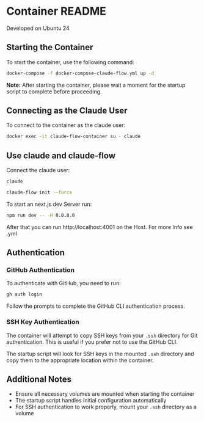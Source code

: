 # Container README

Developed on Ubuntu 24

## Starting the Container

To start the container, use the following command:

```bash
docker-compose -f docker-compose-claude-flow.yml up -d
```

**Note:** After starting the container, please wait a moment for the startup script to complete before proceeding.

## Connecting as the Claude User

To connect to the container as the claude user:

```bash
docker exec -it claude-flow-container su - claude
```

## Use claude and claude-flow

Connect the claude user:

```bash
claude
```
```bash
claude-flow init --force
```

To start an next.js dev Server run:
```bash
npm run dev -- -H 0.0.0.0
```
After that you can run http://localhost:4001 on the Host. For more Info see .yml

## Authentication

### GitHub Authentication

To authenticate with GitHub, you need to run:

```bash
gh auth login
```

Follow the prompts to complete the GitHub CLI authentication process.

### SSH Key Authentication

The container will attempt to copy SSH keys from your `.ssh` directory for Git authentication. This is useful if you prefer not to use the GitHub CLI.

The startup script will look for SSH keys in the mounted `.ssh` directory and copy them to the appropriate location within the container.

## Additional Notes

- Ensure all necessary volumes are mounted when starting the container
- The startup script handles initial configuration automatically
- For SSH authentication to work properly, mount your `.ssh` directory as a volume
